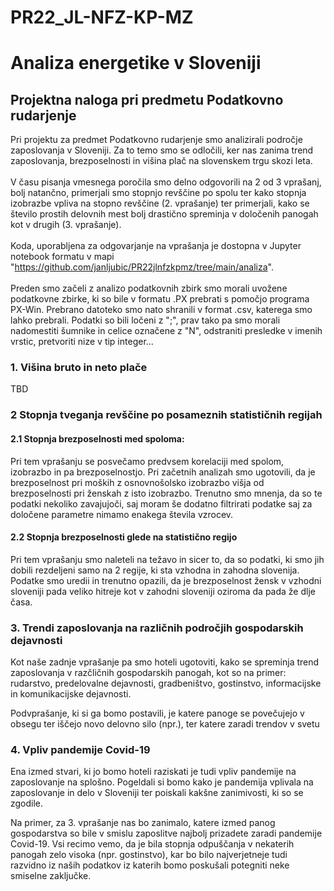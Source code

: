 # PR22_JL-NFZ-KP-MZ
# Analiza energetike v Sloveniji
## Projektna naloga pri predmetu Podatkovno rudarjenje

Pri projektu za predmet Podatkovno rudarjenje smo analizirali področje zaposlovanja v Sloveniji. Za to temo smo se odločili, ker nas zanima trend zaposlovanja, brezposelnosti in višina plač na slovenskem trgu skozi leta.
<br><br>
V času pisanja vmesnega poročila smo delno odgovorili na 2 od 3 vprašanj, bolj natančno, primerjali smo stopnjo revščine po spolu ter kako stopnja izobrazbe vpliva na stopno revščine (2. vprašanje) ter primerjali, kako se število prostih delovnih mest bolj drastično spreminja v določenih panogah kot v drugih (3. vprašanje).
<br><br>
Koda, uporabljena za odgovarjanje na vprašanja je dostopna v Jupyter notebook formatu v mapi "https://github.com/janljubic/PR22jlnfzkpmz/tree/main/analiza".
<br><br>
Preden smo začeli z analizo podatkovnih zbirk smo morali uvožene podatkovne zbirke, ki so bile v formatu .PX prebrati s pomočjo programa PX-Win. Prebrano datoteko smo nato shranili v format .csv, katerega smo lahko prebrali. Podatki so bili ločeni z ";", prav tako pa smo morali nadomestiti šumnike in celice označene z "N", odstraniti presledke v imenih vrstic, pretvoriti nize v tip integer...

### 1. Višina bruto in neto plače

TBD


### 2 Stopnja tveganja revščine po posameznih statističnih regijah

#### 2.1 Stopnja brezposelnosti med spoloma:

Pri tem vprašanju se posvečamo predvsem korelaciji med spolom, izobrazbo in pa brezposelnostjo. Pri začetnih analizah smo ugotovili, da je brezposelnost pri moških z osnovnošolsko izobrazbo višja od brezposelnosti pri ženskah z isto izobrazbo. Trenutno smo mnenja, da so te podatki nekoliko zavajujoči, saj moram še dodatno filtrirati podatke saj za določene parametre nimamo enakega števila vzrocev. 

#### 2.2 Stopnja brezposelnosti glede na statistično regijo

Pri tem vprašanju smo naleteli na težavo in sicer to, da so podatki, ki smo jih dobili rezdeljeni samo na 2 regije, ki sta vzhodna in zahodna slovenija. Podatke smo uredii in trenutno opazili, da je brezposelnost žensk v vzhodni sloveniji pada veliko hitreje kot v zahodni sloveniji oziroma da pada že dlje časa.


### 3. Trendi zaposlovanja na različnih področjih gospodarskih dejavnosti

Kot naše zadnje vprašanje pa smo hoteli ugotoviti, kako se spreminja trend zaposlovanja v razčličnih gospodarskih panogah, kot so na primer: rudarstvo, predelovalne dejavnosti, gradbeništvo, gostinstvo, informacijske in komunikacijske dejavnosti.

Podvprašanje, ki si ga bomo postavili, je katere panoge se povečujejo v obsegu ter iščejo novo delovno silo (npr.), ter katere zaradi trendov v svetu


### 4. Vpliv pandemije Covid-19

Ena izmed stvari, ki jo bomo hoteli raziskati je tudi vpliv pandemije na zaposlovanje na splošno. Pogeldali si bomo kako je pandemija vplivala na zaposlovanje in delo v Sloveniji ter poiskali kakšne zanimivosti, ki so se zgodile.

Na primer, za 3. vprašanje nas bo zanimalo, katere izmed panog gospodarstva so bile v smislu zaposlitve najbolj prizadete zaradi pandemije Covid-19. Vsi recimo vemo, da je bila stopnja odpuščanja v nekaterih panogah zelo visoka (npr. gostinstvo), kar bo bilo najverjetneje tudi razvidno iz naših podatkov iz katerih bomo poskušali potegniti neke smiselne zaključke.




